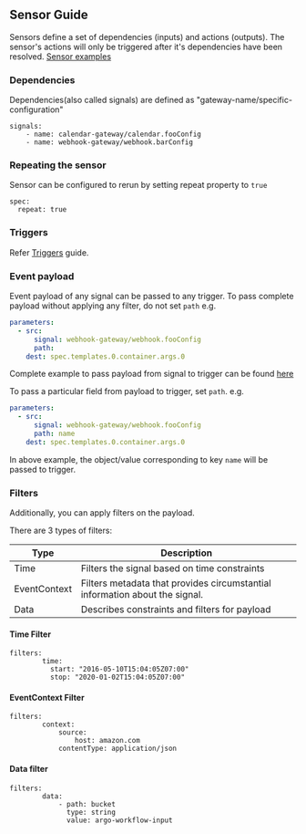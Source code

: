 ## Sensor Guide

Sensors define a set of dependencies (inputs) and actions (outputs). The sensor's actions will only be triggered after it's dependencies have been resolved.
[Sensor examples](https://github.com/argoproj/argo-events/tree/eventing/examples/sensors)


### Dependencies
Dependencies(also called signals) are defined as "gateway-name/specific-configuration"
``` 
signals:
    - name: calendar-gateway/calendar.fooConfig
    - name: webhook-gateway/webhook.barConfig
```

### Repeating the sensor
Sensor can be configured to rerun by setting repeat property to `true`
``` 
spec:
  repeat: true
```

### Triggers
Refer [Triggers](trigger-guide.md) guide.


### Event payload
Event payload of any signal can be passed to any trigger. To pass complete payload without applying any filter,
do not set ```path```
e.g.
```yaml
parameters:
  - src:
      signal: webhook-gateway/webhook.fooConfig
      path:
    dest: spec.templates.0.container.args.0
``` 

Complete example to pass payload from signal to trigger can be found [here](https://github.com/argoproj/argo-events/blob/master/examples/sensors/webhook.yaml) 

To pass a particular field from payload to trigger, set ```path```. e.g.
```yaml
parameters:
  - src:
      signal: webhook-gateway/webhook.fooConfig
      path: name
    dest: spec.templates.0.container.args.0
```

In above example, the object/value corresponding to key ```name``` will be passed to trigger.  

### Filters
Additionally, you can apply filters on the payload.

There are 3 types of filters:

|   Type   |   Description      |
|----------|-------------------|
|   Time            |   Filters the signal based on time constraints     |
|   EventContext    |   Filters metadata that provides circumstantial information about the signal.      |
|   Data            |   Describes constraints and filters for payload      |

#### Time Filter
``` 
filters:
        time:
          start: "2016-05-10T15:04:05Z07:00"
          stop: "2020-01-02T15:04:05Z07:00"
```

#### EventContext Filter
``` 
filters:
        context:
            source:
                host: amazon.com
            contentType: application/json
```

#### Data filter
```
filters:
        data:
            - path: bucket
              type: string
              value: argo-workflow-input
```